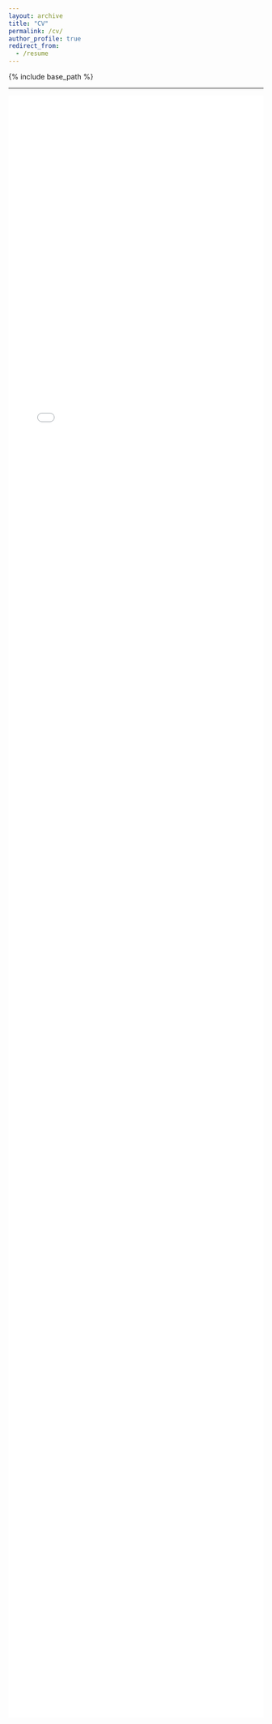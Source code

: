 ```yaml
---
layout: archive
title: "CV"
permalink: /cv/
author_profile: true
redirect_from:
  - /resume
---
```


{% include base_path %}

***

<embed src="{{ site.url }}/files/Xin_Iris_Guan_CV_24.pdf" type="application/pdf" id="fitvid0" style="width:100%;height:80vh">